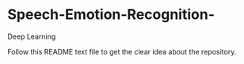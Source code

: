 # Speech-Emotion-Recognition-
Deep Learning

Follow this README text file to get the clear idea about the repository.

